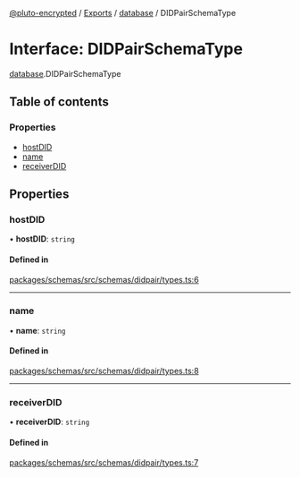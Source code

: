 [@pluto-encrypted](../README.md) / [Exports](../modules.md) / [database](../modules/database-1.md) / DIDPairSchemaType

# Interface: DIDPairSchemaType

[database](../modules/database-1.md).DIDPairSchemaType

## Table of contents

### Properties

- [hostDID](database-1.DIDPairSchemaType.md#hostdid)
- [name](database-1.DIDPairSchemaType.md#name)
- [receiverDID](database-1.DIDPairSchemaType.md#receiverdid)

## Properties

### hostDID

• **hostDID**: `string`

#### Defined in

[packages/schemas/src/schemas/didpair/types.ts:6](https://github.com/atala-community-projects/pluto-encrypted/blob/eabdd0c/packages/schemas/src/schemas/didpair/types.ts#L6)

___

### name

• **name**: `string`

#### Defined in

[packages/schemas/src/schemas/didpair/types.ts:8](https://github.com/atala-community-projects/pluto-encrypted/blob/eabdd0c/packages/schemas/src/schemas/didpair/types.ts#L8)

___

### receiverDID

• **receiverDID**: `string`

#### Defined in

[packages/schemas/src/schemas/didpair/types.ts:7](https://github.com/atala-community-projects/pluto-encrypted/blob/eabdd0c/packages/schemas/src/schemas/didpair/types.ts#L7)
